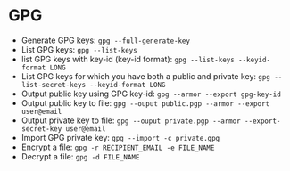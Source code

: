 # GPG

- Generate GPG keys: `gpg --full-generate-key`
- List GPG keys: `gpg --list-keys`
- list GPG keys with key-id (key-id format): `gpg --list-keys --keyid-format LONG`
- List GPG keys for which you have both a public and private key: `gpg --list-secret-keys --keyid-format LONG`
- Output public key using GPG key-id: `gpg --armor --export gpg-key-id`
- Output public key to file: `gpg --ouput public.pgp --armor --export user@email`
- Output private key to file: `gpg --ouput private.pgp --armor --export-secret-key user@email`
- Import GPG private key: `gpg --import -c private.gpg`
- Encrypt a file: `gpg -r RECIPIENT_EMAIL -e FILE_NAME`
- Decrypt a file: `gpg -d FILE_NAME`